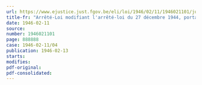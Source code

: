 ```yaml
---
url: https://www.ejustice.just.fgov.be/eli/loi/1946/02/11/1946021101/justel
title-fr: "Arrêté-Loi modifiant l'arrêté-loi du 27 décembre 1944, portant création de l'Institut pour l'Encouragement des Recherches scientifiques dans l'Industrie et l'Agriculture ( I. R. S. I. A. )"
date: 1946-02-11
source:
number: 1946021101
page: 888888
case: 1946-02-11/04
publication: 1946-02-13
starts:
modifies:
pdf-original:
pdf-consolidated:
---
```


